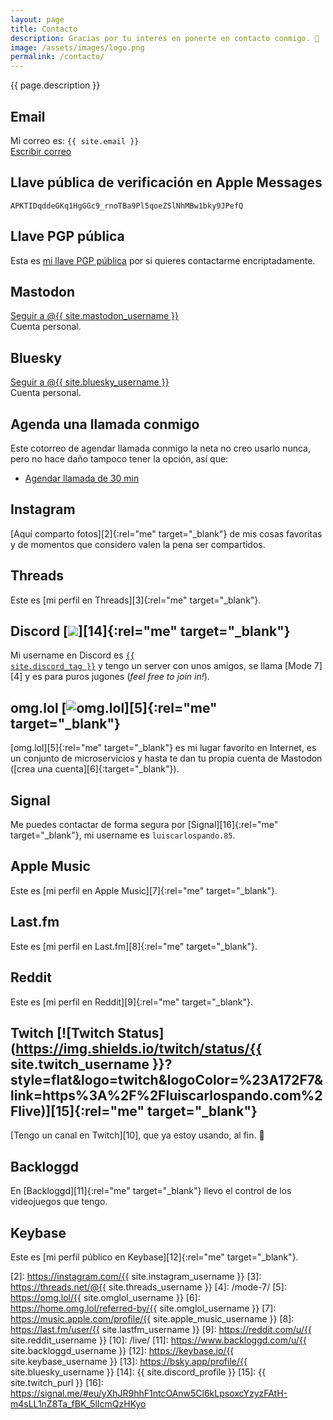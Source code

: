 ```yaml
---
layout: page
title: Contacto
description: Gracias por tu interés en ponerte en contacto conmigo. 🥰
image: /assets/images/logo.png
permalink: /contacto/
---
```


<p class="text-center">{{ page.description }}</p>

## <i class="fa-solid fa-envelope"></i> Email

Mi correo es: <code>{{ site.email }}</code><br>
<a href="mailto:{{ site.email }}" class="btn btn-primary btn-sm" data-toggle="tooltip" data-placement="top" title="Escribir correo">
<i class="fa-solid fa-pen-to-square"></i> Escribir correo
</a>

## <i class="fa-solid fa-comment"></i> Llave pública de verificación en Apple Messages

```
APKTIDqddeGKq1HgGGc9_rnoTBa9Pl5qoeZSlNhMBw1bky9JPefQ
```

## <i class="fa-solid fa-key"></i> Llave PGP pública

Esta es [mi llave PGP pública][1] por si quieres contactarme encriptadamente.

## <i class="fa-brands fa-mastodon"></i> Mastodon

<a rel="me" href="{{ site.mastodon_url }}" class="btn btn-primary btn-sm" data-toggle="tooltip" data-placement="top" title="Seguir a @{{ site.mastodon_username }} en Mastodon" target="_blank">
<i class="fa-brands fa-mastodon"></i> Seguir a @{{ site.mastodon_username }}
</a>
<br>
Cuenta personal.

## <i class="fa-brands fa-bluesky"></i> Bluesky

<a rel="me" href="{{ site.bluesky_url }}" class="btn btn-primary btn-sm" data-toggle="tooltip" data-placement="top" title="Seguir a @{{ site.bluesky_username }} en Bluesky" target="_blank">
<i class="fa-brands fa-bluesky"></i> Seguir a @{{ site.bluesky_username }}
</a>
<br>
Cuenta personal.

## <i class="fa-solid fa-calendar-days"></i> Agenda una llamada conmigo

Este cotorreo de agendar llamada conmigo la neta no creo usarlo nunca, pero no hace daño tampoco tener la opción, así que:

<ul class="list-inline">
<li class="list-inline-item">
<a href="https://cal.com/luiscarlospando/30min" class="btn btn-primary btn-sm" data-toggle="tooltip" data-placement="top" title="Agendar llamada de 30 min" target="_blank"><i class="fa-solid fa-video"></i> Agendar llamada de 30 min</a>
</li>
</ul>

## <i class="fa-brands fa-instagram"></i> Instagram

[Aquí comparto fotos][2]{:rel="me" target="_blank"} de mis cosas favoritas y de momentos que considero valen la pena ser compartidos.

## <i class="fa-brands fa-threads"></i> Threads

Este es [mi perfil en Threads][3]{:rel="me" target="_blank"}.

## <i class="fa-brands fa-discord"></i> Discord [![](https://dcbadge.limes.pink/api/shield/86571896581132288?style=flat&theme=discord-inverted)][14]{:rel="me" target="_blank"}

Mi username en Discord es <a href="{{ site.discord_profile }}" rel="me" target="_blank"><code>{{ site.discord_tag }}</code></a> y tengo un server con unos amigos, se llama [Mode 7][4] y es para puros jugones (_feel free to join in!_).

## <i class="fa-solid fa-heart"></i> omg.lol [![omg.lol](https://omg.8bitsqu.id/?user=mijo)][5]{:rel="me" target="_blank"}

[omg.lol][5]{:rel="me" target="_blank"} es mi lugar favorito en Internet, es un conjunto de microservicios y hasta te dan tu propia cuenta de Mastodon ([crea una cuenta][6]{:target="_blank"}).

## <i class="fa-brands fa-signal-messenger"></i> Signal

Me puedes contactar de forma segura por [Signal][16]{:rel="me" target="_blank"}, mi username es <code>luiscarlospando.85</code>.

## <i class="fa-brands fa-itunes-note"></i> Apple Music

Este es [mi perfil en Apple Music][7]{:rel="me" target="_blank"}.

## <i class="fa-brands fa-lastfm"></i> Last.fm

Este es [mi perfil en Last.fm][8]{:rel="me" target="_blank"}.

## <i class="fa-brands fa-reddit"></i> Reddit

Este es [mi perfil en Reddit][9]{:rel="me" target="_blank"}.

## <i class="fa-brands fa-twitch"></i> Twitch [![Twitch Status](https://img.shields.io/twitch/status/{{ site.twitch_username }}?style=flat&logo=twitch&logoColor=%23A172F7&link=https%3A%2F%2Fluiscarlospando.com%2Flive)][15]{:rel="me" target="_blank"}

[Tengo un canal en Twitch][10], que ya estoy usando, al fin. 🎉

## <i class="fa-solid fa-gamepad"></i> Backloggd

En [Backloggd][11]{:rel="me" target="_blank"} llevo el control de los videojuegos que tengo.

## <i class="fa-brands fa-keybase"></i> Keybase

Este es [mi perfil público en Keybase][12]{:rel="me" target="_blank"}.

[1]: /keys/
[2]: https://instagram.com/{{ site.instagram_username }}
[3]: https://threads.net/@{{ site.threads_username }}
[4]: /mode-7/
[5]: https://omg.lol/{{ site.omglol_username }}
[6]: https://home.omg.lol/referred-by/{{ site.omglol_username }}
[7]: https://music.apple.com/profile/{{ site.apple_music_username }}
[8]: https://last.fm/user/{{ site.lastfm_username }}
[9]: https://reddit.com/u/{{ site.reddit_username }}
[10]: /live/
[11]: https://www.backloggd.com/u/{{ site.backloggd_username }}
[12]: https://keybase.io/{{ site.keybase_username }}
[13]: https://bsky.app/profile/{{ site.bluesky_username }}
[14]: {{ site.discord_profile }}
[15]: {{ site.twitch_purl }}
[16]: https://signal.me/#eu/yXhJR9hhF1ntcOAnw5Cl6kLpsoxcYzyzFAtH-m4sLL1nZ8Ta_fBK_5lIcmQzHKyo
